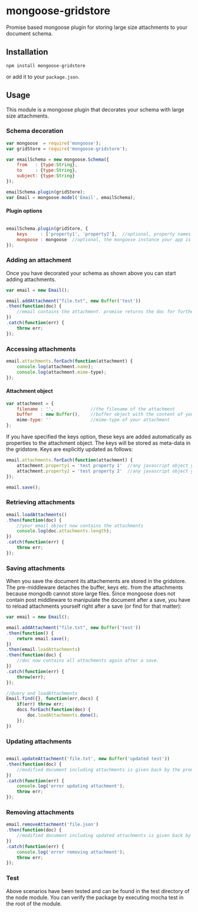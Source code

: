 # mongoose-gridstore
Promise based mongoose plugin for storing large size attachments to your document schema.

## Installation

```shell
npm install mongoose-gridstore
```
or add it to your `package.json`.

## Usage
This module is a mongoose plugin that decorates your schema with large size attachments.

### Schema decoration
```javascript
var mongoose  = require('mongoose');
var gridStore = require('mongoose-gridstore');

var emailSchema = new mongoose.Schema({
    from   : {type:String},
    to     : {type:String},
	subject: {type:String}
});

emailSchema.plugin(gridStore);
var Email = mongoose.model('Email', emailSchema);
```

#### Plugin options
```javascript

emailSchema.plugin(gridStore, {    
	keys     : ['property1', 'property2'],  //optional, property names that you want to add to the attachment object.
    mongoose : mongoose  //optional, the mongoose instance your app is using. Defaults to latest mongoose version.
});
```

### Adding an attachment
Once you have decorated your schema as shown above you can start adding attachments.

```javascript
var email = new Email();

email.addAttachment("file.txt", new Buffer('test'))
.then(function(doc) {
    //email contains the attachment. promise returns the doc for further promise chaining.
})
.catch(function(err) {
    throw err;
});
```

### Accessing attachments

```javascript
email.attachments.forEach(function(attachment) {
	console.log(attachment.name);
	console.log(attachment.mime-type);
});
```

#### Attachment object

```javascript
var attachment = {
	filename : '',				//the filename of the attachment
	buffer   : new Buffer(),	//buffer object with the content of your attachment
	mime-type: ''				//mime-type of your attachment
};
```
If you have specified the keys option, these keys are added automatically as properties to the attachment object.
The keys will be stored as meta-data in the gridstore. Keys are explicitly updated as follows:

```javascript
email.attachments.forEach(function(attachment) {
	attachment.property1 = 'test property 1'  //any javascript object you like
    attachment.property2 = 'test property 2'  //any javascript object you like
});

email.save();
```

### Retrieving attachments

```javascript
email.loadAttachments()
.then(function(doc) {
    //your email object now contains the attachments
    console.log(doc.attachments.length); 
})
.catch(function(err) {
    throw err;
});
```

### Saving attachments
When you save the document its attachements are stored in the gridstore. The pre-middleware detaches the buffer, keys etc. from the attachments
because mongodb cannot store large files. Since mongoose does not contain post middleware to manipulate the document after a save, 
you have to reload attachments yourself right after a save (or find for that matter):

```javascript
var email = new Email();

email.addAttachment("file.txt", new Buffer('test'))
.then(function() {
    return email.save();
})
.then(email.loadAttachments)
.then(function(doc) {
    //doc now contains all attachments again after a save.
})
.catch(function(err) {
    throw(err);
});

//Query and loadAttachments
Email.find({}, function(err,docs) {
    if(err) throw err;
    docs.forEach(function(doc) {
        doc.loadAttachments.done();
    });
})
```

### Updating attachments
```javascript

email.updateAttachment('file.txt', new Buffer('updated test'))
.then(function(doc) {
	//modified document including attachments is given back by the promise for further chaining.
})
.catch(function(err) {
	console.log('error updating attachment');
	throw err;
});
```

### Removing attachments

```javascript
email.removeAttachment('file.json')
.then(function(doc) {
	//modified document including updated attachments is given back by the promise
})
.catch(function(err) {
	console.log('error removing attachment');
	throw err;
});
```

### Test
Above scenarios have been tested and can be found in the test directory of the node module. 
You can verify the package by executing mocha test in the root of the module.
